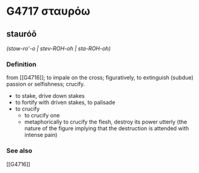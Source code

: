 # G4717 σταυρόω

## stauróō

_(stow-ro'-o | stev-ROH-oh | sta-ROH-oh)_

### Definition

from [[G4716]]; to impale on the cross; figuratively, to extinguish (subdue) passion or selfishness; crucify.

- to stake, drive down stakes
- to fortify with driven stakes, to palisade
- to crucify
  - to crucify one
  - metaphorically to crucify the flesh, destroy its power utterly (the nature of the figure implying that the destruction is attended with intense pain)

### See also

[[G4716]]

